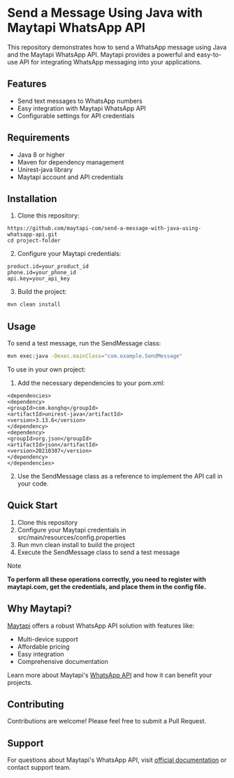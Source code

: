 # Send a Message Using Java with Maytapi WhatsApp API

This repository demonstrates how to send a WhatsApp message using Java and the Maytapi WhatsApp API. Maytapi provides a powerful and easy-to-use API for integrating WhatsApp messaging into your applications.

## Features

- Send text messages to WhatsApp numbers
- Easy integration with Maytapi WhatsApp API
- Configurable settings for API credentials

## Requirements

- Java 8 or higher
- Maven for dependency management
- Unirest-java library
- Maytapi account and API credentials

## Installation
1. Clone this repository:<br/>
```
https://github.com/maytapi-com/send-a-message-with-java-using-whatsapp-api.git
cd project-folder
```
2. Configure your Maytapi credentials:<br/>
```
product.id=your_product_id
phone.id=your_phone_id
api.key=your_api_key
```
3. Build the project:
```bash
mvn clean install
```

## Usage 
To send a test message, run the SendMessage class:
```bash
mvn exec:java -Dexec.mainClass="com.example.SendMessage"
```
To use in your own project:
1. Add the necessary dependencies to your pom.xml:
```
<dependencies>
<dependency>
<groupId>com.konghq</groupId>
<artifactId>unirest-java</artifactId>
<version>3.13.6</version>
</dependency>
<dependency>
<groupId>org.json</groupId>
<artifactId>json</artifactId>
<version>20210307</version>
</dependency>
</dependencies>
```

2. Use the SendMessage class as a reference to implement the API call in your code.

## Quick Start

1. Clone this repository
2. Configure your Maytapi credentials in src/main/resources/config.properties
3. Run mvn clean install to build the project
4. Execute the SendMessage class to send a test message

> [!NOTE]
> **To perform all these operations correctly, you need to register with maytapi.com, get the credentials, and place them in the config file.**


## Why Maytapi?

[Maytapi](https://maytapi.com) offers a robust WhatsApp API solution with features like:

- Multi-device support
- Affordable pricing
- Easy integration
- Comprehensive documentation

Learn more about Maytapi's [WhatsApp API](https://maytapi.com) and how it can benefit your projects.

## Contributing

Contributions are welcome! Please feel free to submit a Pull Request.

## Support

For questions about Maytapi's WhatsApp API, visit [official documentation](https://maytapi.com/whatsapp-api-documentation) or contact  support team.
